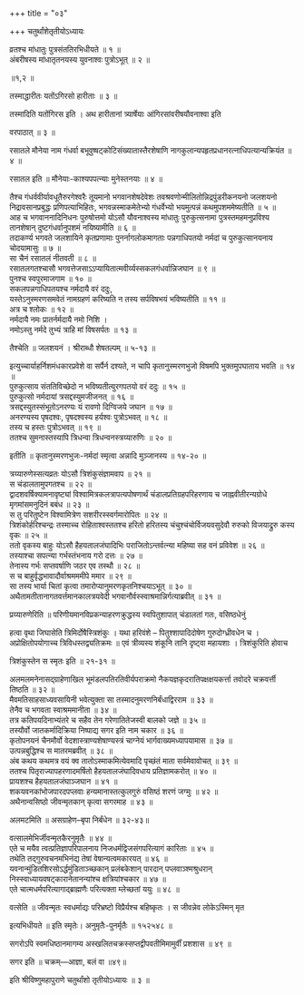 +++
title = "०३"

+++
चतुर्थांशेतृतीयोऽध्यायः

व्रतश्च मांधातुः पुत्रसंततिरभिधीयते ॥ १ ॥  
अंबरीषस्य मांधातृतनयस्य युवनाश्वः पुत्रोऽभूत् ॥ २ ॥

॥१,२ ॥

तस्माद्धारीतः यतोंऽगिरसो हारीताः ॥ ३ ॥

तस्मादिति यतोंगिरस इति । अथ हारीतानां त्र्यार्षेयाः आंगिरसांवरीषयौवनाश्वा इति

वरपाठात् ॥ ३ ॥

रसातले मौनेया नाम गंधर्वा बभूवुष्षट्कोटिसंख्यातास्तैरशेषाणि नागकुलान्यपहृतप्रधानरत्नाधिपत्यान्यक्रियंत ॥ ४ ॥

रसातल इति ॥ मौनेयाः-काश्यपपत्न्याः मुनेस्तनयाः ॥ ४ ॥

तैश्च गंधर्ववीर्यावधूतैरुरगेश्वरैः तूयमानो भगवानशेषदेवेशः तवश्रवणोन्मीलितोन्निद्रपुंडरीकनयनो जलशयनो निद्रावसानप्रबुद्धः प्रणिपत्याभिहितः, भगवन्नस्माकमेतेभ्यो गंधर्वेभ्यो भयमुत्पन्नं कथमुपशममेष्यतीति ॥ ५ ॥  
आह च भगवाननादिनिधनः पुरुषोत्तमो योऽसौ यौवनाश्वस्य मांधातुः पुरुकुत्सनामा पुत्रस्तमहमनुप्रविश्य तानशेषान् दुष्टगंधर्वानुपशमं नयिष्यामीति ॥ ६ ॥  
तदाकर्ण्य भगवते जलशायिने कृतप्रणामाः पुनर्नागलोकमागताः पन्नगाधिपतयो नर्मदां च पुरुकुत्सानयनाय चोदयामासुः ॥ ७ ॥  
सा चैनं रसातलं नीतवती ॥ ८ ॥  
रसातलगतश्चासौ भगवत्तेजसाऽऽप्यायितात्मवीर्य्यस्सकलगंधर्वान्निजघान ॥ ९ ॥  
पुनश्च स्वपुरमाजगाम ॥ १० ॥  
सकलपन्नगाधिपतयश्च नर्मदायै वरं ददुः,  
यस्तेऽनुस्मरणसमवेतं नामग्रहणं करिष्यति न तस्य सर्पविषभयं भविष्यतीति ॥ ११ ॥  
अत्र च श्लोकः ॥ १२ ॥  
नर्मदायै नमः प्रातर्नर्मदायै नमो निशि ।  
नमोऽस्तु नर्मदे तुभ्यं त्राहि मां विषसर्पतः ॥ १३ ॥

तैश्चेति ॥ जलशयनं । श्रीराब्धौ शेषतल्पम् ॥ ५-१३ ॥

इत्युच्चार्याहर्निशमंधकारप्रवेशे वा सर्पैर्न दश्यते, न चापि कृतानुस्मरणभुजो विषमपि भुक्तमुपघाताय भवति ॥ १४ ॥  
पुरुकुत्साय संततिविच्छेदो न भविष्यतीत्युरगपतयो वरं ददुः ॥ १५ ॥  
पुरुकुत्सो नर्मदायां त्रसद्दस्युमजीजनत् ॥ १६ ॥  
त्रसद्दस्युतस्संभूतोऽनरण्यः यं रावणो दिग्विजये जघान ॥ १७ ॥  
अनरण्यस्य पृषदश्वः, पृषदश्वस्य हर्यश्वः पुत्रोऽभवत् ॥ १८ ॥  
तस्य च हस्तः पुत्रोऽभवत् ॥ १९ ॥  
ततश्च सुमनास्तस्यापि त्रिधन्वा त्रिधन्वनस्त्रय्यारुणिः ॥ २० ॥

इतीति ॥ कृतानुस्मरणभुजः-नर्मदां स्मृत्वा अन्नादि मुञ्जानस्य ॥ १४-२० ॥

त्रय्यारुणेस्सत्यव्रतः योऽसौ त्रिशंकुसंज्ञामवाप ॥ २१ ॥  
स चंडालतामुपगतश्च ॥ २२ ॥  
द्वादशवर्षिक्यामनावृष्ट्यां विश्वामित्रकलत्रापत्यपोषणार्थं चंडालप्रतिग्रहपरिहरणाय च जाह्नवीतीरन्यग्रोधे मृगमांसमनुदिनं बबंध ॥ २३ ॥  
स तु परितुष्टेन विश्वामित्रेण सशरीरस्स्वर्गमारोपितः ॥ २४ ॥  
त्रिशंकोर्हरिश्चन्द्रः तस्माच्च रोहिताश्वस्ततश्च हरितो हरितस्य चंचुश्चंचोर्विजयवसुदेवौ रुरुको विजयाद्रुरु कस्य वृकः ॥ २५ ॥  
ततो वृकस्य बाहुः योऽसौ हैहयतालजंघादिभिः पराजितोऽन्तर्वत्न्या महिष्या सह वनं प्रविवेश ॥ २६ ॥  
तस्याश्चा सपत्न्या गर्भस्तंभनाय गरो दत्तः ॥ २७ ॥  
तेनास्य गर्भः सप्तवर्षाणि जठर एव तस्थौ ॥ २८ ॥  
स च बाहुर्वृद्धभावादौर्वाश्रमममीपे ममार ॥ २९ ॥  
सा तस्य भार्या चितां कृत्वा तमारोप्यानुमरणकृतनिश्चयाऽभूत् ॥ ३० ॥  
अथैतामतीतानागतवर्त्तमानकालत्रयवेदी भगवानौर्वस्स्वाश्रमान्निर्गत्याब्रवीत् ॥ ३१ ॥

प्रय्यारुणेरिति ॥ परिणीयमानविप्रकन्याहरणक्रुद्धस्य स्वपितुशापात् चंडालतां गतः, वसिष्ठधेनुं

हत्वा वृथा जिघासेति त्रिमिर्दोषैस्त्रिशंकुः । यथा हरिवंशे – पितुश्शापादिदोषेण गुरुदोग्ध्रीवधेन च ।  
अप्रोक्षितोपयोगाच्च त्रिविधस्तद्व्यतिक्रमः ॥ एवं त्रीव्यस्य शंकूनि तानि दृष्ट्वा महायशाः । त्रिशंकुरिति होवाच

त्रिशंकुस्तेन स स्मृतः इति ॥ २१-३१ ॥

अलमलमनेनासद्ग्राहेणाखिल भूमंडलपतिरतिवीर्यपराक्रमो नैकयज्ञकृदरातिपक्षक्षयकर्त्ता तवोदरे चक्रवर्त्ती तिष्ठति ॥ ३२ ॥  
मैवमतिसाहसाध्यवसायिनी भवेत्युक्ता सा तस्मादनुमरणनिर्बंधाद्विरराम ॥ ३३ ॥  
तेनैव च भगवता स्वाश्रममानीता ॥ ३४ ॥  
तत्र कतिपयदिनाभ्यंतरे च सहैव तेन गरेणातितेजस्वी बालको जज्ञे ॥ ३५ ॥  
तस्यौर्वो जातकर्मादिक्रिया निष्पाद्य सगर इति नाम चकार ॥ ३६ ॥  
कृतोपनयनं चैनमौर्वो वेदशास्त्राण्यशेषाण्यस्त्रं चाग्नेयं भार्गवाख्यमध्यापयामास ॥ ३७ ॥  
उत्पन्नबुद्धिश्च स मातरमब्रवीत् ॥ ३८ ॥  
अंब कथय कथमत्र वयं क्व तातोऽस्माकमित्येवमादि पृच्छंतं माता सर्वमेवावोचत् ॥ ३९ ॥  
ततश्च पितृराज्यापहरणादमर्षितो हैहयतालजंघादिवधाय प्रतिज्ञामकरोत् ॥ ४० ॥  
प्रायशश्च हैहयतालजंघाञ्जघान ॥ ४१ ॥  
शकयवनकांभोजपारदपप्लवाः हन्यमानास्तत्कुलगुरुं वसिष्ठं शरणं जग्मुः ॥ ४२ ॥  
अथैनान्वसिष्ठो जीवन्मृतकान् कृत्वा सगरमाह ॥ ४३ ॥

अलमटमिति ॥ असग्राहेण–बृपा निर्बंधेन ॥ ३२-४३॥

वत्सालमेभिर्जीवन्मृतकैरनुमृतैः ॥ ४४ ॥  
एते च मयैव त्वत्प्रतिज्ञापरिपालनाय निजधर्मद्विजसंगपरित्यागं कारिताः ॥ ४५ ॥  
तथेति तद्गुरुवचनमभिनंद्य तेषां वेषान्यत्वमकारयत् ॥ ४६ ॥  
यवनान्मुंडितशिरसोऽर्द्धमुंडिताञ्च्छकान् प्रलंबकेशान् पारदान् पप्लवाञ्श्मश्रुधरान् निस्स्वाध्यायवषट्कारानेतानन्यांश्च क्षत्रियांश्चकार ॥ ४७ ॥  
एते चात्मधर्मपरित्यागाद्ब्राह्मणैः परित्यक्ता म्लेच्छतां ययुः ॥ ४८ ॥

वत्सेति ॥ जीवन्मृतः स्वधर्माद्यः परिभ्रष्टो विप्रैर्यश्च बहिष्कृतः । स जीवन्नेव लोकेऽस्मिन् मृत

इत्यभिधीयते ॥ इति स्मृतेः। अनुमृतैः-पुनर्मृतैः ॥ १५२५४८ ॥

सगरोऽपि स्वमधिष्ठानमागम्य अस्खलितचक्रस्सप्तद्वीपवतीमिमामुर्वीं प्रशशास ॥ ४९ ॥

सगर इति ॥ चक्रम्—आज्ञा, बलं वा ॥४९॥

इति श्रीविष्णुमहापुराणे चतुर्थांशो तृतीयोऽध्यायः ॥ ३ ॥
